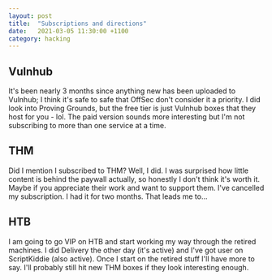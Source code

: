 ```yaml
---
layout: post
title:  "Subscriptions and directions"
date:   2021-03-05 11:30:00 +1100
category: hacking
---
```


## Vulnhub
It's been nearly 3 months since anything new has been uploaded to Vulnhub; I think it's safe to safe that OffSec don't consider it a priority. I did look into Proving Grounds, but the free tier is just Vulnhub boxes that they host for you - lol. The paid version sounds more interesting but I'm not subscribing to more than one service at a time. 

## THM
Did I mention I subscribed to THM? Well, I did. I was surprised how little content is behind the paywall actually, so honestly I don't think it's worth it. Maybe if you appreciate their work and want to support them. I've cancelled my subscription. I had it for two months. That leads me to...

## HTB
I am going to go VIP on HTB and start working my way through the retired machines. I did Delivery the other day (it's active) and I've got user on ScriptKiddie (also active). Once I start on the retired stuff I'll have more to say. I'll probably still hit new THM boxes if they look interesting enough.
